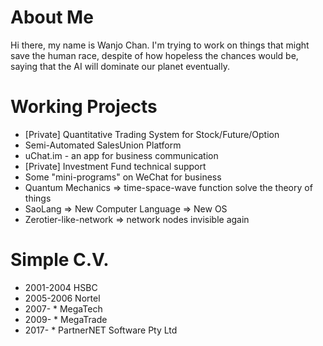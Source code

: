 # About Me

  Hi there, my name is Wanjo Chan.  I'm trying to work on things that might save the human race, despite of how hopeless the chances would be, saying that the AI will dominate our planet eventually.

# Working Projects

* [Private] Quantitative Trading System for Stock/Future/Option 
* Semi-Automated SalesUnion Platform
* uChat.im - an app for business communication
* [Private] Investment Fund technical support
* Some "mini-programs" on WeChat for business
* Quantum Mechanics => time-space-wave function solve the theory of things
* SaoLang => New Computer Language => New OS
* Zerotier-like-network => network nodes invisible again

# Simple C.V.

* 2001-2004 HSBC
* 2005-2006 Nortel
* 2007- *   MegaTech
* 2009- *   MegaTrade
* 2017- *   PartnerNET Software Pty Ltd
